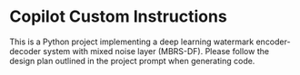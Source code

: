 <!-- Use this file to provide workspace-specific custom instructions to Copilot. For more details, visit https://code.visualstudio.com/docs/copilot/copilot-customization#_use-a-githubcopilotinstructionsmd-file -->
# Copilot Custom Instructions
This is a Python project implementing a deep learning watermark encoder-decoder system with mixed noise layer (MBRS-DF). Please follow the design plan outlined in the project prompt when generating code.